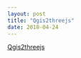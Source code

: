 ```yaml
---
layout: post
title: "Qgis2threejs"
date: 2018-04-24
---
```


[Qgis2threejs](qgis2threejs/index.html)
